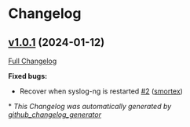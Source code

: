 # Changelog

## [v1.0.1](https://github.com/opus-codium/riemann-syslog-ng/tree/v1.0.1) (2024-01-12)

[Full Changelog](https://github.com/opus-codium/riemann-syslog-ng/compare/v1.0.0...v1.0.1)

**Fixed bugs:**

- Recover when syslog-ng is restarted [\#2](https://github.com/opus-codium/riemann-syslog-ng/pull/2) ([smortex](https://github.com/smortex))



\* *This Changelog was automatically generated by [github_changelog_generator](https://github.com/github-changelog-generator/github-changelog-generator)*
